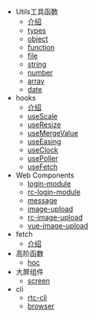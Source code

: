 - Utils工具函数
    - [介绍](md/utils.md)
    - [types](./src/types/README.md)
    - [object](./src/object/README.md)
    - [function](./src/function/README.md)
    - [file](./src/file/README.md)
    - [string](./src/string/README.md)
    - [number](./src/number/README.md)
    - [array](./src/array/README.md)
    - [date](./src/date/README.md)
- hooks
    - [介绍](md/hooks/index.md)
    - [useScale](md/hooks/useScale.md)
    - [useResize](md/hooks/useResize.md)
    - [useMergeValue](md/hooks/useMergeValue.md)
    - [useEasing](md/hooks/useEasing.md)
    - [useClock](md/hooks/useClock.md)
    - [usePoller](md/hooks/usePoller.md)
    - [useFetch](md/hooks/useFetch.md)
- Web Components
    - [login-module](md/login-module.md)
    - [rc-login-module](md/login-module.md)
    - [message](md/message.md)
    - [image-upload](md/image-upload.md)
    - [rc-image-upload](md/rc-image-upload.md)
    - [vue-image-upload](md/vue-image-upload.md)
- fetch
    - [介绍](md/fetch.md)
- 高阶函数
    - [hoc](md/hoc.md)
- 大屏组件
    - [screen](md/screen.md)
- cli
    - [rtc-cli](md/rtc-cli.md)
    - [browser](md/browser.md)
